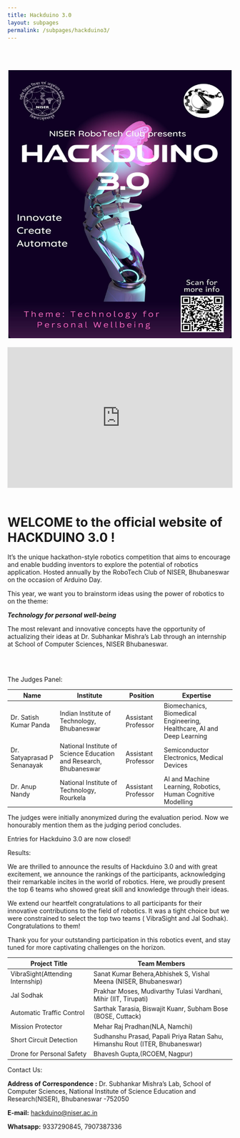 ```yaml
---
title: Hackduino 3.0
layout: subpages
permalink: /subpages/hackduino3/
---
```

<br>
<br>
<br>
<center>
<img src="/images/3.0.jpg"  height=600 width=500>
</center>
<br>

<center><iframe width="100%" height="315" src="https://www.youtube.com/embed/5hp2gr93Z58" title="Hackduino 3.0 || Hackathon in robotics || SMLab NISER Bhubaneswar || 2023" frameborder="0" allow="accelerometer; autoplay; clipboard-write; encrypted-media; gyroscope; picture-in-picture; web-share" referrerpolicy="strict-origin-when-cross-origin" allowfullscreen></iframe></center>

<br>

# **WELCOME to the official website of HACKDUINO 3.0 !**

It’s the unique hackathon-style robotics competition that aims to encourage and enable budding inventors to explore the potential of robotics application. Hosted annually by the RoboTech Club of NISER, Bhubaneswar on the occasion of Arduino Day.

This year, we want you to brainstorm ideas using the power of robotics to on the theme:

**_Technology for personal well-being_**

The most relevant and innovative concepts have the opportunity of actualizing their ideas at Dr. Subhankar Mishra’s Lab through an internship at School of Computer Sciences, NISER Bhubaneswar.

<br>
<br>

<p class="headings">The Judges Panel:</p>

|Name|Institute|Position|Expertise|
|----|---------|--------|---------|
|Dr. Satish Kumar Panda|Indian Institute of Technology, Bhubaneswar|Assistant Professor|Biomechanics, Biomedical Engineering, Healthcare, AI and Deep Learning|
|Dr. Satyaprasad P Senanayak|National Institute of Science Education and Research, Bhubaneswar|Assistant Professor|	Semiconductor Electronics, Medical Devices|
|Dr. Anup Nandy|National Institute of Technology, Rourkela|	Assistant Professor|AI and Machine Learning, Robotics, Human Cognitive Modelling|

The judges were initially anonymized during the evaluation period. Now we honourably mention them as the judging period concludes.

Entries for Hackduino 3.0 are now closed!

<p class="headings"> Results:</p>

We are thrilled to announce the results of Hackduino 3.0 and with great excitement, we announce the rankings of the participants, acknowledging their remarkable incites in the world of robotics. Here, we proudly present the top 6 teams who showed great skill and knowledge through their ideas. 

We extend our heartfelt congratulations to all participants for their innovative contributions to the field of robotics. It was a tight choice but we were constrained to select the top two teams ( VibraSight and Jal Sodhak). Congratulations to them! 

Thank you for your outstanding participation in this robotics event, and stay tuned for more captivating challenges on the horizon. 

| Project Title | Team Members |
|---------------|--------------|
|VibraSight(Attending Internship)|Sanat Kumar Behera,Abhishek S, Vishal Meena (NISER, Bhubaneswar)|
|Jal Sodhak|Prakhar Moses, Mudivarthy Tulasi Vardhani, Mihir (IIT, Tirupati)|
|Automatic Traffic Control|	Sarthak Tarasia, Biswajit Kuanr, Subham Bose (BOSE, Cuttack)|
|Mission Protector|Mehar Raj Pradhan(NLA, Namchi)|
|Short Circuit Detection|Sudhanshu Prasad, Papali Priya Ratan Sahu, Himanshu Rout (ITER, Bhubaneswar)|
|Drone for Personal Safety|Bhavesh Gupta,(RCOEM, Nagpur)|

<p class="headings">Contact Us:</p>

**Address of Correspondence :**
 Dr. Subhankar Mishra’s Lab, School of Computer Sciences, National Institute of Science Education and Research(NISER), Bhubaneswar -752050

**E-mail:**	hackduino@niser.ac.in

**Whatsapp:**	9337290845, 7907387336


